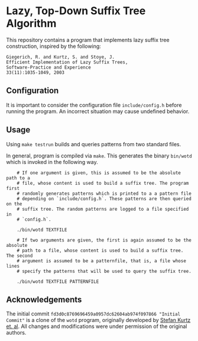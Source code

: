 # Lazy, Top-Down Suffix Tree Algorithm

This repository contains a program that implements lazy suffix tree
construction, inspired by the following:

```
Giegerich, R. and Kurtz, S. and Stoye, J.
Efficient Implementation of Lazy Suffix Trees,
Software-Practice and Experience
33(11):1035-1049, 2003
```

## Configuration

It is important to consider the configuration file `include/config.h`
before running the program. An incorrect situation may cause undefined
behavior.

## Usage

Using `make testrun` builds and queries patterns from two standard files.

In general, program is compiled via `make`. This generates the binary
`bin/wotd` which is invoked in the following way.

```
    # If one argument is given, this is assumed to be the absolute path to a
    # file, whose content is used to build a suffix tree. The program first
    # randomly generates patterns which is printed to a a pattern file
    # depending on `include/config.h`. These patterns are then queried on the
    # suffix tree. The random patterns are logged to a file specified in
    # `config.h`.

    ./bin/wotd TEXTFILE

    # If two arguments are given, the first is again assumed to be the absolute
    # path to a file, whose content is used to build a suffix tree. The second
    # argument is assumed to be a patternfile, that is, a file whose lines
    # specify the patterns that will be used to query the suffix tree.

    ./bin/wotd TEXTFILE PATTERNFILE
```

## Acknowledgements

The initial commit `fd3d0c8769696459a0957dc62604ab974f097866 "Initial Commit"`
is a clone of the `wotd` program, originally developed by [Stefan Kurtz et.
al](https://www.biologie.uni-hamburg.de/service/wissenschaftsservice/mitarbeiter/professoren-promotionsverfahren/skurtz.html).
All changes and modifications were under permission of the original
authors.

